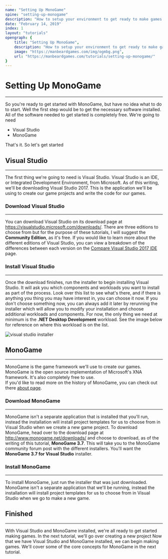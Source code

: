 ```yaml
---
name: "Setting Up MonoGame"
spine: "setting-up-monogame"
description: "How to setup your environment to get ready to make games with MonoGame"
date: "February 14, 2019"
index: 1
layout: "tutorials"
opengraph: {
    title: "Setting Up MonoGame",
    description: "How to setup your environment to get ready to make games with MonoGame",
    image: "https://manbeardgames.com/img/ogmbg.png",
    url: "https://manbeardgames.com/tutorials/setting-up-monogame/"
}
---
```


# Setting Up MonoGame  
---
So you're ready to get started with MonoGame, but have no idea what to do to start. Well the first step would be to get the 
necessary software installed.    All of the software needed to get started is completely free. We're going to need

* Visual Studio
* MonoGame  

That's it. So let's get started

## Visual Studio  
---
The first thing we're going to need is Visual Studio.  Visual Studio is an IDE, or Integrated Development Environment, from Microsoft. 
As of this writing, we'll be downloading Visual Studio 2017.  This is the application we'll be using to create our game projects and write 
the code for our games.

### Download Visual Studio  
---
You can download Visual Studio on its download page at https://visualstudio.microsoft.com/downloads/.  There are three editions to choose from
but for the purpose of these tutorials, I will suggest the **Community Edition**, as it's free. If you would like to learn more about the different
editions of Visual Studio, you can view a breakdown of the differences between each version on the [Compare Visual Studio 2017 IDE](https://visualstudio.microsoft.com/vs/compare/) page.

### Install Visual Studio  
---
Once the download finishes, run the installer to begin installing Visual Studio.  It will ask you which components and workloads you want to install as part of the process.  Look over this list to see what's there, and if there is anything you thing you may have interest in, you can choose it now.  If you don't choose something now, you can always add it later by rerunning the installer which will allow you to modify your installation and choose additional workloads and components.  For now, the only thing we need at minimum is the **.NET Desktop Development** workload.  See the image below for reference on where this workload is on the list. 

![visual studio installer](visual-studio-installer.png)

## MonoGame  
---
MonoGame is the game framework we'll use to create our games.  MonoGame is the open source implementation of Microsoft's XNA framework.  It's also completely free to use.  
If you'd like to read more on the history of MonoGame, you can check out there [about page](http://www.monogame.net/about/).  

### Download MonoGame  
---
MonoGame isn't a separate application that is installed that you'll run, instead the installation will install project templates for us to choose from 
in Visual Studio when we create a new game project.  To download MonoGame, head over to the  download page at http://www.monogame.net/downloads/ and 
choose to download, as of the writing of this tutorial, **MonoGame 3.7**.  This will take you to the MonoGame community forum post with the different 
installers.  You'll want the **MonoGame 3.7 for Visual Studio** installer.

### Install MonoGame  
---
To install MonoGame, just run the installer that was just downloaded.  MonoGame isn't a separate application that we'll be running, instead the installation will install
project templates for us to choose from in Visual Studio when we go to make a new game. 

## Finished  
---
With Visual Studio and MonoGame installed, we're all ready to get started making games. In the next tutorial, we'll go over creating a new project
Now that we have Visual Studio and MonoGame installed, we can begin making games.  We'll cover some of the core concepts for MonoGame in the next tutorial.